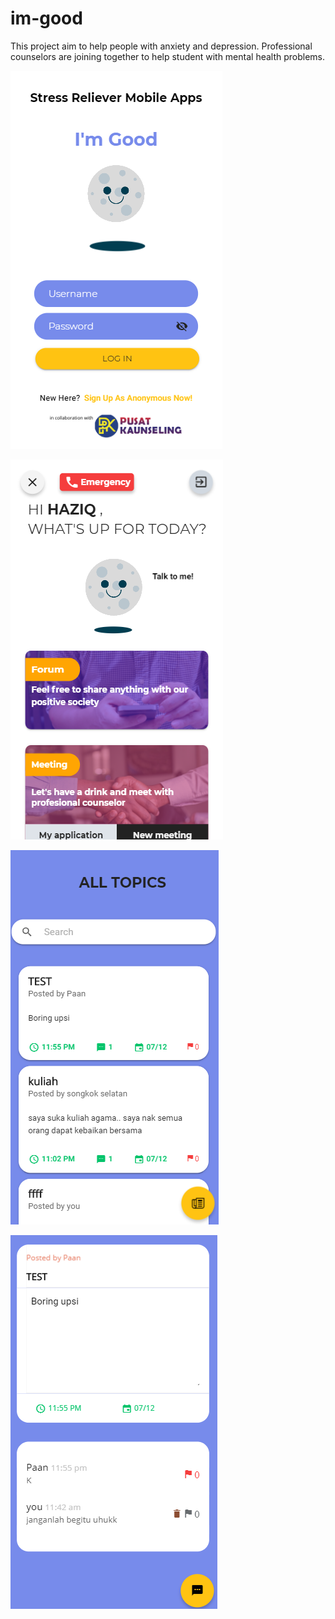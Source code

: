 # im-good
This project aim to help people with anxiety and depression. Professional counselors are joining together to help student with mental health problems.

![Image of Login Page](https://github.com/haziqhassan/im-good/blob/master/screenshots/imgood1.png)

![Image of Login Page](https://github.com/haziqhassan/im-good/blob/master/screenshots/imgood2.png)

![Image of Login Page](https://github.com/haziqhassan/im-good/blob/master/screenshots/imgood4.png)

![Image of Login Page](https://github.com/haziqhassan/im-good/blob/master/screenshots/imgood5.png)
